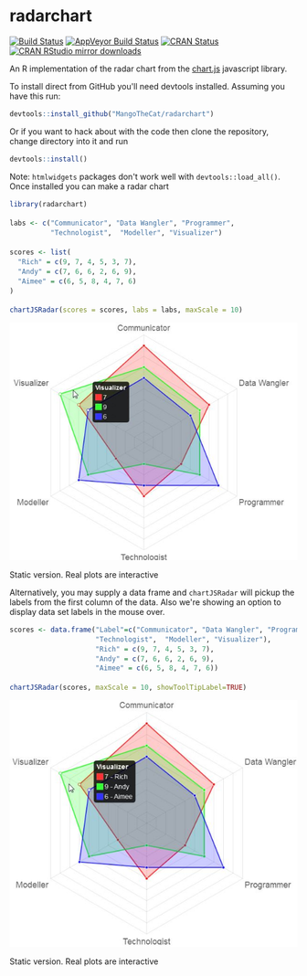 # radarchart

[![Build Status](https://travis-ci.org/MangoTheCat/radarchart.svg?branch=master)](https://travis-ci.org/MangoTheCat/radarchart) [![AppVeyor Build Status](https://ci.appveyor.com/api/projects/status/github/MangoTheCat/radarchart?branch=master&svg=true)](https://ci.appveyor.com/project/MangoTheCat/radarchart) [![CRAN Status](http://www.r-pkg.org/badges/version/radarchart)](http://www.r-pkg.org/pkg/radarchart)
[![CRAN RStudio mirror downloads](http://cranlogs.r-pkg.org/badges/radarchart)](http://www.r-pkg.org/pkg/radarchart)


An R implementation of the radar chart from the [chart.js](http://www.chartjs.org/) javascript library.

To install direct from GitHub you'll need devtools installed. Assuming you have this run:
```r
devtools::install_github("MangoTheCat/radarchart")
```

Or if you want to hack about with the code then clone the repository, change directory into it and run
```r
devtools::install()
```

Note: `htmlwidgets` packages don't work well with `devtools::load_all()`. Once installed you can make a radar chart


```r
library(radarchart)

labs <- c("Communicator", "Data Wangler", "Programmer",
          "Technologist",  "Modeller", "Visualizer")

scores <- list(
  "Rich" = c(9, 7, 4, 5, 3, 7),
  "Andy" = c(7, 6, 6, 2, 6, 9),
  "Aimee" = c(6, 5, 8, 4, 7, 6)
)

chartJSRadar(scores = scores, labs = labs, maxScale = 10)
```
<img src="inst/figs/readmePlot01.jpg" alt="Static image of example output"  />
<p class="caption">Static version. Real plots are interactive</p>

Alternatively, you may supply a data frame and `chartJSRadar` will pickup the labels from the first column of the data. Also we're showing an option to display data set labels in the mouse over.

```r
scores <- data.frame("Label"=c("Communicator", "Data Wangler", "Programmer",
                     "Technologist",  "Modeller", "Visualizer"),
                     "Rich" = c(9, 7, 4, 5, 3, 7),
                     "Andy" = c(7, 6, 6, 2, 6, 9),
                     "Aimee" = c(6, 5, 8, 4, 7, 6))

chartJSRadar(scores, maxScale = 10, showToolTipLabel=TRUE)
```
<img src="inst/figs/readmePlot02.jpg" alt="Static image of example output"  />
<p class="caption">Static version. Real plots are interactive</p>
